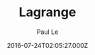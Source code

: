 ---
title: Lagrange
github: https://github.com/LeNPaul/Lagrange
demo: https://lenpaul.github.io/Lagrange/
author: Paul Le
ssg:
  - Jekyll
cms:
  - Markdown
date: 2016-07-24T02:05:27.000Z
description: A minimalist Jekyll theme for running a personal blog
draft: true
publish_date: '2016-07-24T02:05:27Z'
update_date: '2022-06-02T14:25:54Z'
github_star: 562
github_fork: 560
---